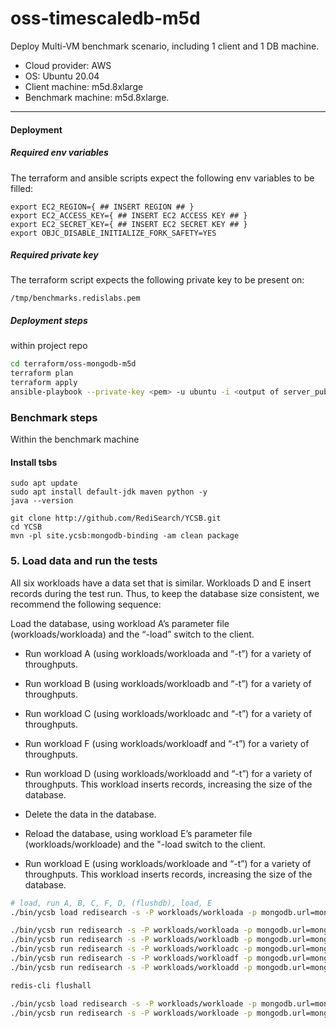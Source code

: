 # oss-timescaledb-m5d

Deploy Multi-VM benchmark scenario, including 1 client and 1 DB machine.
- Cloud provider: AWS
- OS: Ubuntu 20.04
- Client machine: m5d.8xlarge
- Benchmark machine: m5d.8xlarge. 

-------

#### Deployment

##### Required env variables

The terraform and ansible scripts expect the following env variables to be filled:
```
export EC2_REGION={ ## INSERT REGION ## }
export EC2_ACCESS_KEY={ ## INSERT EC2 ACCESS KEY ## }
export EC2_SECRET_KEY={ ## INSERT EC2 SECRET KEY ## }
export OBJC_DISABLE_INITIALIZE_FORK_SAFETY=YES
```

##### Required private key

The terraform script expects the following private key to be present on:
```
/tmp/benchmarks.redislabs.pem
```

##### Deployment steps
within project repo

```bash
cd terraform/oss-mongodb-m5d
terraform plan
terraform apply
ansible-playbook --private-key <pem> -u ubuntu -i <output of server_public_ip>, ../deps/automata/ansible/mongodb.yml -e "mongodb_nodes=['<output of server_public_ip>']" -K
```

### Benchmark steps

Within the benchmark machine

#### Install tsbs
```
sudo apt update
sudo apt install default-jdk maven python -y
java --version

git clone http://github.com/RediSearch/YCSB.git
cd YCSB
mvn -pl site.ycsb:mongodb-binding -am clean package

```


### 5. Load data and run the tests

All six workloads have a data set that is similar. Workloads D and E insert records during the test run. Thus, to keep the database size consistent, we recommend the following sequence:

Load the database, using workload A’s parameter file (workloads/workloada) and the “-load” switch to the client.

- Run workload A (using workloads/workloada and “-t”) for a variety of throughputs.

- Run workload B (using workloads/workloadb and “-t”) for a variety of throughputs.

- Run workload C (using workloads/workloadc and “-t”) for a variety of throughputs.

- Run workload F (using workloads/workloadf and “-t”) for a variety of throughputs.

- Run workload D (using workloads/workloadd and “-t”) for a variety of throughputs. This workload inserts records, increasing the size of the database.

- Delete the data in the database.

- Reload the database, using workload E’s parameter file (workloads/workloade) and the "-load switch to the client.

- Run workload E (using workloads/workloade and “-t”) for a variety of throughputs. This workload inserts records, increasing the size of the database.


```bash
# load, run A, B, C, F, D, (flushdb), load, E
./bin/ycsb load redisearch -s -P workloads/workloada -p mongodb.url=mongodb://localhost:27017/ycsb?w=0 -p "threadcount=8" > outputLoad.txt

./bin/ycsb run redisearch -s -P workloads/workloada -p mongodb.url=mongodb://localhost:27017/ycsb?w=0 -p "threadcount=8" > outputRunA.txt
./bin/ycsb run redisearch -s -P workloads/workloadb -p mongodb.url=mongodb://localhost:27017/ycsb?w=0 -p "threadcount=8" > outputRunB.txt
./bin/ycsb run redisearch -s -P workloads/workloadc -p mongodb.url=mongodb://localhost:27017/ycsb?w=0 -p "threadcount=8" > outputRunC.txt
./bin/ycsb run redisearch -s -P workloads/workloadf -p mongodb.url=mongodb://localhost:27017/ycsb?w=0 -p "threadcount=8" > outputRunF.txt
./bin/ycsb run redisearch -s -P workloads/workloadd -p mongodb.url=mongodb://localhost:27017/ycsb?w=0 -p "threadcount=8" > outputRunD.txt

redis-cli flushall

./bin/ycsb load redisearch -s -P workloads/workloade -p mongodb.url=mongodb://localhost:27017/ycsb?w=0 -p "threadcount=32" -p "recordcount=30000000" -p "operationcount=30000000" > outputLoad.txt
./bin/ycsb run redisearch -s -P workloads/workloade -p mongodb.url=mongodb://localhost:27017/ycsb?w=0 -p "threadcount=32" -p "recordcount=30000000" -p "operationcount=30000000" > outputRunE.txt
```
